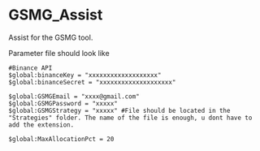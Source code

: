 # GSMG_Assist
Assist for the GSMG tool.

Parameter file should look like

```
#Binance API
$global:binanceKey = "xxxxxxxxxxxxxxxxxxx"
$global:binanceSecret = "xxxxxxxxxxxxxxxxxxxx"

$global:GSMGEmail = "xxxx@gmail.com"
$global:GSMGPassword = "xxxxx"
$global:GSMGStrategy = "xxxxx" #File should be located in the "Strategies" folder. The name of the file is enough, u dont have to add the extension.

$global:MaxAllocationPct = 20
```